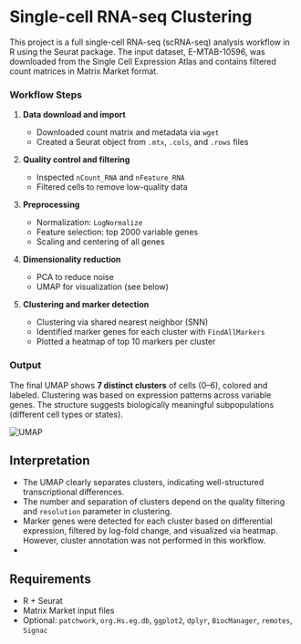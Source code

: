 # Single-cell RNA-seq Clustering 

This project is a full single-cell RNA-seq (scRNA-seq) analysis workflow in R using the Seurat package. The input dataset, E-MTAB-10596, was downloaded from the Single Cell Expression Atlas and contains filtered count matrices in Matrix Market format.

### Workflow Steps

1. **Data download and import**

   * Downloaded count matrix and metadata via `wget`
   * Created a Seurat object from `.mtx`, `.cols`, and `.rows` files

2. **Quality control and filtering**

   * Inspected `nCount_RNA` and `nFeature_RNA`
   * Filtered cells to remove low-quality data

3. **Preprocessing**

   * Normalization: `LogNormalize`
   * Feature selection: top 2000 variable genes
   * Scaling and centering of all genes

4. **Dimensionality reduction**

   * PCA to reduce noise
   * UMAP for visualization (see below)

5. **Clustering and marker detection**

   * Clustering via shared nearest neighbor (SNN)
   * Identified marker genes for each cluster with `FindAllMarkers`
   * Plotted a heatmap of top 10 markers per cluster

### Output

The final UMAP shows **7 distinct clusters** of cells (0–6), colored and labeled. Clustering was based on expression patterns across variable genes. The structure suggests biologically meaningful subpopulations (different cell types or states).

![UMAP](./Umap_Vracar_1.jpeg)

## Interpretation

* The UMAP clearly separates clusters, indicating well-structured transcriptional differences.
* The number and separation of clusters depend on the quality filtering and `resolution` parameter in clustering.
* Marker genes were detected for each cluster based on differential expression, filtered by log-fold change, and visualized via heatmap. However, cluster annotation was not performed in this workflow.
* 
## Requirements

* R + Seurat
* Matrix Market input files
* Optional: `patchwork`, `org.Hs.eg.db`, `ggplot2`, `dplyr`, `BiocManager`, `remotes`, `Signac`

